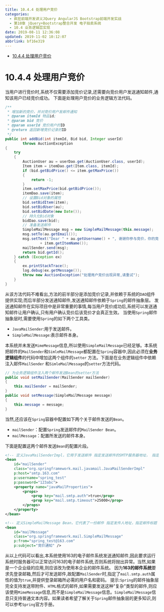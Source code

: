 ```yaml
---
title: 10.4.4 处理用户竞价
categories: 
  - 疯狂前端开发讲义JQuery AngularJS Bootstrap前端开发实战
  - 第10章 jQuery+Bootstrap整合开发 电子拍卖系统
  - 10.4 业务逻辑层实现
date: 2019-08-11 12:36:08
updated: 2019-11-02 10:12:07
abbrlink: bf16e319
---
```

<div id='my_toc'>

- [10.4.4 处理用户竞价](/JavaReadingNotes/bf16e319/#10-4-4-处理用户竞价)

</div>
<!--more-->
<script>if (navigator.platform.toLowerCase() == 'win32'){document.getElementById('my_toc').style.display = 'none';}</script>

<!--end-->
# 10.4.4 处理用户竞价 #
当用户进行竞价时,系统不仅需要添加竞价记录,还需要向竞价用户发送通知邮件,通知该用户已经竞价成功。
下面是处理用户竞价的业务逻辑方法代码。
```java
/**
 * 增加新的竞价，并对竞价用户发邮件通知
 * @param itemId 物品id;
 * @param bid 竞价
 * @param userId 竞价用户的ID
 * @return 返回新增竞价记录的ID
 */
public int addBid(int itemId, Bid bid, Integer userId)
		throws AuctionException
{
	try
	{
		AuctionUser au = userDao.get(AuctionUser.class, userId);
		Item item = itemDao.get(Item.class, itemId);
		if (bid.getBidPrice() <= item.getMaxPrice())
		{
			return -1;
		}
		item.setMaxPrice(bid.getBidPrice());
		itemDao.save(item);
		// 设置Bid对象的属性
		bid.setBidItem(item);
		bid.setBidUser(au);
		bid.setBidDate(new Date());
		// 持久化Bid对象
		bidDao.save(bid);
		// 准备发送邮件
		SimpleMailMessage msg = new SimpleMailMessage(this.message);
		msg.setTo(au.getEmail());
		msg.setText("Dear " + au.getUsername() + ", 谢谢你参与竞价，你的竞价的物品的是: "
				+ item.getItemName());
		mailSender.send(msg);
		return bid.getId();
	} catch (Exception ex)
	{
		ex.printStackTrace();
		log.debug(ex.getMessage());
		throw new AuctionException("处理用户竞价出现异常,请重试");
	}
}
```
从该方法代码不难看出,方法的前半部分是添加竞价记录,并依赖于系统的`DAO`组件提供实现;而后半部分发送通知邮件,发送通知邮件依赖于`Spring`的邮件抽象层。
发送通知邮件在实际项目中是非常重要的事情,每当用户竞价成功后,系统可以发送通知邮件让用户确认,只有用户确认竞价后该竞价才会真正生效。
当使用`Spring`邮件抽象层时,需要使用`Spring`的如下两个工具类。
- `JavaMailSender`:用于发送邮件。
- `SimpleMailMessage`:表示邮件本身。

本系统并未发送`MimeMessage`信息,所以使用`SimpleMailMessage`已经足够。本系统把邮件的`MailSender`和`SimleMailMessage`都配置在`Spring`容器中,因此必须在**业务逻辑组件**的代码中增加这两个组件的`setter` 方法。下面是在业务逻辑组件中依赖注入邮件`MailSender` 和`SimleMailMessage`的`setter`方法代码。
```java
// 为业务逻辑组件注入两个邮件发送Bean的setter方法
public void setMailSender(MailSender mailSender)
{
	this.mailSender = mailSender;
}
public void setMessage(SimpleMailMessage message)
{
	this.message = message;
}
```
当然,还应该在`Spring`容器中配置如下两个关于邮件发送的`Bean`。
- `mailSender`：配置`Spring`发送邮件的`MailSender Bean`。
- `mailMessage`：配置所发送的邮件本身。

下面是配置这两个邮件发送`Bean`的配置片段。
```xml
<!-- 定义JavaMailSenderImpl，它用于发送邮件 指定发送邮件的SMTP服务器地址， 指定登录邮箱的用户名、密码 -->
<bean
    id="mailSender"
    class="org.springframework.mail.javamail.JavaMailSenderImpl"
    p:host="smtp.163.com"
    p:username="spring_test"
    p:password="123abc">
    <property name="javaMailProperties">
        <props>
            <prop key="mail.smtp.auth">true</prop>
            <prop key="mail.smtp.timeout">25000</prop>
        </props>
    </property>
</bean>

<!-- 定义SimpleMailMessage Bean，它代表了一份邮件 指定发件人地址，指定邮件标题 -->
<bean
    id="mailMessage"
    class="org.springframework.mail.SimpleMailMessage"
    p:from="spring_test@163.com"
    p:subject="竞价通知" />
```
从以上代码可以看出,本系统使用163的电子邮件系统发送通知邮件,因此要求运行系统时服务器可以正常访问163的电子邮件系统,否则系统将抛出异常。当然,如果是一个企业级的应用,则应该改为使用本企业的邮件系统。
因为**163的邮件系统**要求先登录邮箱,然后才可发送邮件,故配置`MailSender`时,指定了`mail.smtp.auth`属性的值为`true`,并提供登录邮箱所必需的用户名和密码。
提示:`Spring`的邮件抽象层完全支持发送带附件、`HTML`格式的邮件,如果需要发送这种"复杂"类型的邮件,则应该使用`MimeMessage`信息,而不是`SimpleMailMessage`信息。`SimpleMailMessage`信息只支持普通文本内容。如果读者希望了解关于`Spring`邮件抽象层的更多知识,则可以参考`Spring`官方手册。


